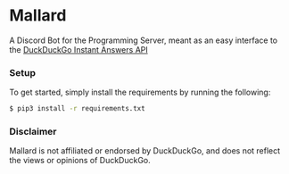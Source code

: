 # Mallard
A Discord Bot for the Programming Server, meant as an easy interface to the [DuckDuckGo Instant Answers API](https://duckduckgo.com/api)


### Setup
To get started, simply install the requirements by running the following:
```sh
$ pip3 install -r requirements.txt
```


### Disclaimer
Mallard is not affiliated or endorsed by DuckDuckGo, and does not reflect the views or opinions of DuckDuckGo.
